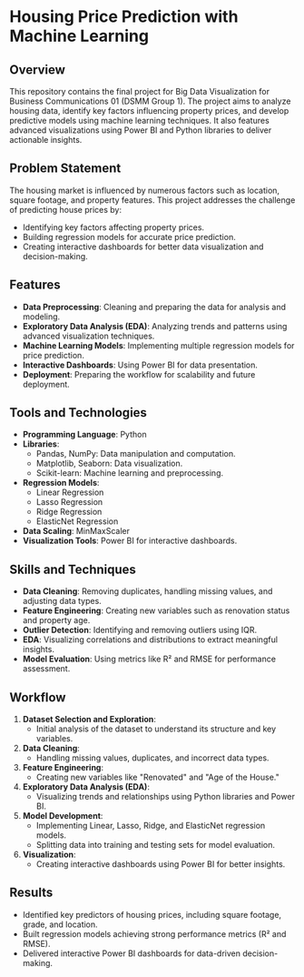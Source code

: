 # Housing Price Prediction with Machine Learning

## Overview
This repository contains the final project for Big Data Visualization for Business Communications 01 (DSMM Group 1). The project aims to analyze housing data, identify key factors influencing property prices, and develop predictive models using machine learning techniques. It also features advanced visualizations using Power BI and Python libraries to deliver actionable insights.

## Problem Statement
The housing market is influenced by numerous factors such as location, square footage, and property features. This project addresses the challenge of predicting house prices by:
- Identifying key factors affecting property prices.
- Building regression models for accurate price prediction.
- Creating interactive dashboards for better data visualization and decision-making.

## Features
- **Data Preprocessing**: Cleaning and preparing the data for analysis and modeling.
- **Exploratory Data Analysis (EDA)**: Analyzing trends and patterns using advanced visualization techniques.
- **Machine Learning Models**: Implementing multiple regression models for price prediction.
- **Interactive Dashboards**: Using Power BI for data presentation.
- **Deployment**: Preparing the workflow for scalability and future deployment.

## Tools and Technologies
- **Programming Language**: Python
- **Libraries**:
  - Pandas, NumPy: Data manipulation and computation.
  - Matplotlib, Seaborn: Data visualization.
  - Scikit-learn: Machine learning and preprocessing.
- **Regression Models**:
  - Linear Regression
  - Lasso Regression
  - Ridge Regression
  - ElasticNet Regression
- **Data Scaling**: MinMaxScaler
- **Visualization Tools**: Power BI for interactive dashboards.

## Skills and Techniques
- **Data Cleaning**: Removing duplicates, handling missing values, and adjusting data types.
- **Feature Engineering**: Creating new variables such as renovation status and property age.
- **Outlier Detection**: Identifying and removing outliers using IQR.
- **EDA**: Visualizing correlations and distributions to extract meaningful insights.
- **Model Evaluation**: Using metrics like R² and RMSE for performance assessment.

## Workflow
1. **Dataset Selection and Exploration**:
   - Initial analysis of the dataset to understand its structure and key variables.
2. **Data Cleaning**:
   - Handling missing values, duplicates, and incorrect data types.
3. **Feature Engineering**:
   - Creating new variables like "Renovated" and "Age of the House."
4. **Exploratory Data Analysis (EDA)**:
   - Visualizing trends and relationships using Python libraries and Power BI.
5. **Model Development**:
   - Implementing Linear, Lasso, Ridge, and ElasticNet regression models.
   - Splitting data into training and testing sets for model evaluation.
6. **Visualization**:
   - Creating interactive dashboards using Power BI for better insights.

## Results
- Identified key predictors of housing prices, including square footage, grade, and location.
- Built regression models achieving strong performance metrics (R² and RMSE).
- Delivered interactive Power BI dashboards for data-driven decision-making.